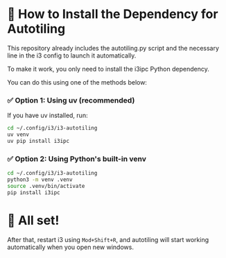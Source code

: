 # 🧩 How to Install the Dependency for Autotiling

This repository already includes the autotiling.py script and the necessary line in the i3 config to launch it automatically.

To make it work, you only need to install the i3ipc Python dependency.

You can do this using one of the methods below:

### ✅ Option 1: Using uv (recommended)

If you have uv installed, run:

```bash
cd ~/.config/i3/i3-autotiling
uv venv
uv pip install i3ipc
```

### ✅ Option 2: Using Python's built-in venv

```bash
cd ~/.config/i3/i3-autotiling
python3 -m venv .venv
source .venv/bin/activate
pip install i3ipc
```

# 🚀 All set!

After that, restart i3 using `Mod+Shift+R`, and autotiling will start working automatically when you open new windows.
